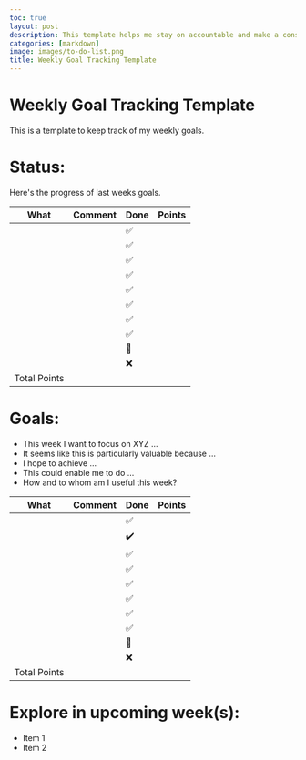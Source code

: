 ```yaml
---
toc: true
layout: post
description: This template helps me stay on accountable and make a conscious effort to prioritize goals throughout the week.
categories: [markdown]
image: images/to-do-list.png
title: Weekly Goal Tracking Template 
---
```


# Weekly Goal Tracking Template 

This is a template to keep track of my weekly goals.

# Status:

Here's the progress of last weeks goals.


| **What** | **Comment** | **Done**           | **Points** |
|----------|-------------|--------------------|------------|
|          |             | :white_check_mark: |            |
|          |             | :white_check_mark: |            |
|          |             | :white_check_mark: |            |
|          |             | :white_check_mark: |            |
|          |             | :white_check_mark: |            |
|          |             | :white_check_mark: |            |
|          |             | :white_check_mark: |            |
|          |             | :white_check_mark: |            |
|          |             | :construction:     |            |
|          |             | :x:                |            |
| Total Points                                |            |



# Goals:

- This week I want to focus on XYZ ...
- It seems like this is particularly valuable because ...
- I hope to achieve ...
- This could enable me to do ...
- How and to whom am I useful this week?

| **What** | **Comment** | **Done**           | **Points** |
|----------|-------------|--------------------|------------|
|          |             | :white_check_mark: |            |
|          |             | :heavy_check_mark: |            |
|          |             | :white_check_mark: |            |
|          |             | :white_check_mark: |            |
|          |             | :white_check_mark: |            |
|          |             | :white_check_mark: |            |
|          |             | :white_check_mark: |            |
|          |             | :white_check_mark: |            |
|          |             | :construction:     |            |
|          |             | :x:                |            |
| Total Points                                |            |


# Explore in upcoming week(s):

- Item 1 
- Item 2 
